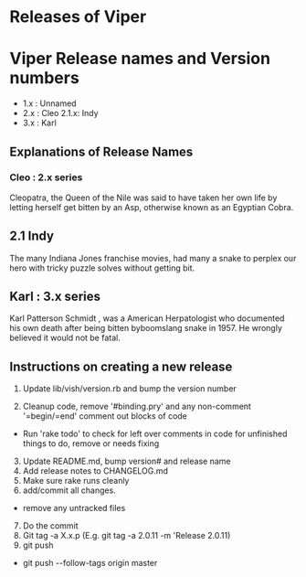 # Releases of Viper
# Viper Release names and Version numbers

- 1.x : Unnamed
- 2.x : Cleo
2.1.x: Indy
- 3.x :  Karl

## Explanations of Release Names

### Cleo : 2.x series

Cleopatra, the Queen of the Nile was said to have taken her own life by letting herself
get bitten by an Asp, otherwise known as an Egyptian Cobra.

## 2.1 Indy

The many Indiana Jones  franchise movies, had many a snake to perplex our hero
with tricky puzzle solves without getting bit.

## Karl : 3.x series

Karl Patterson Schmidt , was a American Herpatologist who documented his own death after being bitten byboomslang
snake in 1957. He wrongly believed it would not be fatal.


## Instructions on creating a new release

1. Update lib/vish/version.rb and bump the version number

2. Cleanup code, remove '#binding.pry' and any non-comment '=begin/=end' comment out blocks of code
  * Run 'rake todo' to check for left over comments in  code for unfinished things to do, remove or needs fixing
3. Update README.md, bump version# and release name
4. Add release notes to CHANGELOG.md
5. Make sure rake runs cleanly
6. add/commit all changes.
  * remove any untracked files
7. Do the commit
8. Git tag -a X.x.p (E.g. git tag -a 2.0.11 -m 'Release 2.0.11)
9. git push
  * git push --follow-tags origin master

